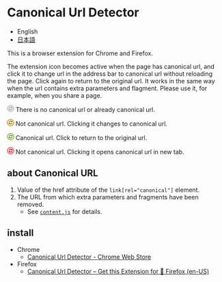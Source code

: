 # Canonical Url Detector

- English
- [日本語](https://github.com/irok/CanonicalUrlDetector/blob/master/README.ja.md)

This is a browser extension for Chrome and Firefox.

The extension icon becomes active when the page has canonical url, and click it to change url in the address bar to canonical url without reloading the page. Click again to return to the original url.
It works in the same way when the url contains extra parameters and flagment.
Please use it, for example, when you share a page.

<img src="https://raw.githubusercontent.com/irok/CanonicalUrlDetector/master/img/icon-disabled.png" width="16"/> There is no canonical url or already canonical url.

<img src="https://raw.githubusercontent.com/irok/CanonicalUrlDetector/master/img/icon-non-canonical.png" width="16"/> Not canonical url. Clicking it changes to canonical url.

<img src="https://raw.githubusercontent.com/irok/CanonicalUrlDetector/master/img/icon-canonical.png" width="16"/> Canonical url. Click to return to the original url.

<img src="https://raw.githubusercontent.com/irok/CanonicalUrlDetector/master/img/icon-other-origin.png" width="16"/> Not canonical url. Clicking it opens canonical url in new tab.

## about Canonical URL

1. Value of the href attribute of the `link[rel="canonical"]` element.
2. The URL from which extra parameters and fragments have been removed.
    * See [`content.js`](https://github.com/irok/CanonicalUrlDetector/blob/master/dist/content.js) for details.

## install
* Chrome
    * [Canonical Url Detector - Chrome Web Store](https://chrome.google.com/webstore/detail/canonical-url-detector/dcbmeicnoejpldipejlefojiiebhogij)
* Firefox
    * [Canonical Url Detector – Get this Extension for 🦊 Firefox (en-US)](https://addons.mozilla.org/en-US/firefox/addon/canonical-url-detector/)
